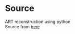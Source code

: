 # Source
ART reconstruction using python <br />
Source from <a href="https://github.com/hanyoseob/python-ART">here</a>
